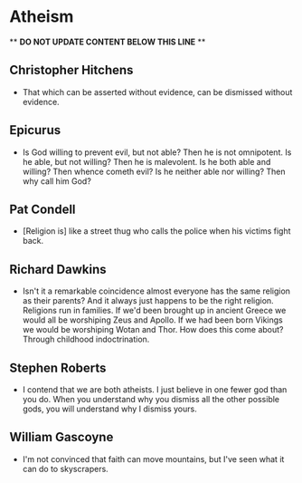 Atheism
=======

** **DO NOT UPDATE CONTENT BELOW THIS LINE** **

Christopher Hitchens
--------------------

* That which can be asserted without evidence, can be dismissed without evidence.

Epicurus
--------

* Is God willing to prevent evil, but not able? Then he is not omnipotent. Is he able, but not willing? Then he is malevolent. Is he both able and willing? Then whence cometh evil? Is he neither able nor willing? Then why call him God?

Pat Condell
-----------

* [Religion is] like a street thug who calls the police when his victims fight back.

Richard Dawkins
---------------

* Isn't it a remarkable coincidence almost everyone has the same religion as their parents? And it always just happens to be the right religion. Religions run in families. If we'd been brought up in ancient Greece we would all be worshiping Zeus and Apollo. If we had been born Vikings we would be worshiping Wotan and Thor. How does this come about? Through childhood indoctrination.

Stephen Roberts
---------------

* I contend that we are both atheists. I just believe in one fewer god than you do. When you understand why you dismiss all the other possible gods, you will understand why I dismiss yours.

William Gascoyne
----------------

* I'm not convinced that faith can move mountains, but I've seen what it can do to skyscrapers.

